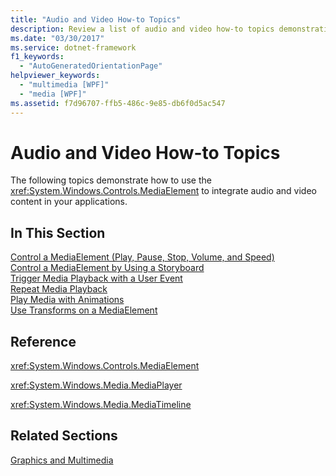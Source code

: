 ```yaml
---
title: "Audio and Video How-to Topics"
description: Review a list of audio and video how-to topics demonstrating how to use the MediaElement to integrate audio and video content in your applications.
ms.date: "03/30/2017"
ms.service: dotnet-framework
f1_keywords: 
  - "AutoGeneratedOrientationPage"
helpviewer_keywords: 
  - "multimedia [WPF]"
  - "media [WPF]"
ms.assetid: f7d96707-ffb5-486c-9e85-db6f0d5ac547
---
```

# Audio and Video How-to Topics

The following topics demonstrate how to use the <xref:System.Windows.Controls.MediaElement> to integrate audio and video content in your applications.  
  
## In This Section  

[Control a MediaElement (Play, Pause, Stop, Volume, and Speed)](how-to-control-a-mediaelement-play-pause-stop-volume-and-speed.md)  
[Control a MediaElement by Using a Storyboard](how-to-control-a-mediaelement-by-using-a-storyboard.md)  
[Trigger Media Playback with a User Event](how-to-trigger-media-playback-with-a-user-event.md)  
[Repeat Media Playback](how-to-repeat-media-playback.md)  
[Play Media with Animations](how-to-play-media-with-animations.md)  
[Use Transforms on a MediaElement](how-to-use-transforms-on-a-mediaelement.md)  
  
## Reference  

<xref:System.Windows.Controls.MediaElement>  
  
<xref:System.Windows.Media.MediaPlayer>  
  
<xref:System.Windows.Media.MediaTimeline>  
  
## Related Sections  

[Graphics and Multimedia](index.md)
